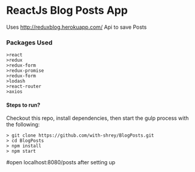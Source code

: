 # ReactJs Blog Posts App

Uses http://reduxblog.herokuapp.com/ Api to save Posts

### Packages Used

```
>react
>redux
>redux-form
>redux-promise
>redux-form
>lodash
>react-router
>axios
```

#### Steps to run?
Checkout this repo, install dependencies, then start the gulp process with the following:

```
> git clone https://github.com/with-shrey/BlogPosts.git
> cd BlogPosts
> npm install
> npm start

```

#open localhost:8080/posts after setting up

